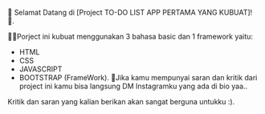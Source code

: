 🎉 Selamat Datang di [Project TO-DO LIST APP PERTAMA YANG KUBUAT]! 🎉.

✍🏻Porject ini kubuat menggunakan 3 bahasa basic dan 1 framework yaitu:

- HTML
- CSS
- JAVASCRIPT
- BOOTSTRAP (FrameWork).
💌Jika kamu mempunyai saran dan kritik dari project ini kamu bisa langsung DM Instagramku yang ada di bio yaa..

Kritik dan saran yang kalian berikan akan sangat berguna untukku :).

